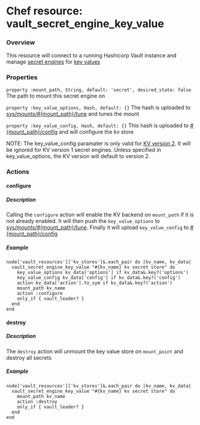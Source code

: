 # Chef resource: vault_secret_engine_key_value
### Overview
This resource will connect to a running Hashicorp Vault instance and manage [secret engines](https://www.vaultproject.io/docs/secrets/index.html) for [key values](https://www.vaultproject.io/docs/secrets/kv/index.html)

### Properties
`property :mount_path, String, default: 'secret', desired_state: false`
The path to mount this secret engine on

`property :key_value_options, Hash, default: {}`
The hash is uploaded to [sys/mounts/#{mount_path}/tune](https://www.vaultproject.io/api/system/mounts.html#tune-mount-configuration) and tunes the mount

`property :key_value_config, Hash, default: {}`
This hash is uploaded to [#{mount_path}/config](https://www.vaultproject.io/api/secret/kv/kv-v2.html#configure-the-kv-engine) and will configure the kv store

NOTE: The key_value_config paramater is only valid for [KV version 2](https://www.vaultproject.io/docs/secrets/kv/kv-v2.html).  It will be ignored for KV version 1 secret engines.  Unless specified in key_value_options, the KV version will default to version 2.

### Actions

#### configure
##### Description
Calling the `configure` action will enable the KV backend on `mount_path` if it is not already enabled.  It will then push the `key_value_options` to [sys/mounts/#{mount_path}/tune](https://www.vaultproject.io/api/system/mounts.html#tune-mount-configuration).  Finally it will upload `key_value_config` to [#{mount_path}/config](https://www.vaultproject.io/api/secret/kv/kv-v2.html#configure-the-kv-engine)

##### Example
```
node['vault_resources']['kv_stores']&.each_pair do |kv_name, kv_data|
  vault_secret_engine_key_value "#{kv_name} kv secret store" do
    key_value_options kv_data['options'] if kv_data&.key?('options')
    key_value_config kv_data['config'] if kv_data&.key?('config')
    action kv_data['action'].to_sym if kv_data&.key?('action')
    mount_path kv_name
    action :configure
    only_if { vault_leader? }
  end
end
```

#### destroy
##### Description
The `destroy` action will unmount the key value store on `mount_point` and destroy all secrets

##### Example
```
node['vault_resources']['kv_stores']&.each_pair do |kv_name, kv_data|
  vault_secret_engine_key_value "#{kv_name} kv secret store" do
    mount_path kv_name
    action :destroy
    only_if { vault_leader? }
  end
end
```
